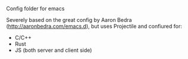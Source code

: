 Config folder for emacs

Severely based on the great config by Aaron Bedra (http://aaronbedra.com/emacs.d), but uses Projectile and confiured for:
* C/C++
* Rust
* JS (both server and client side)
